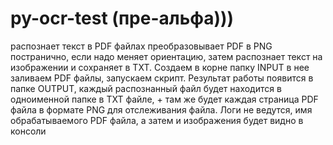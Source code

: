 # py-ocr-test (пре-альфа)))
распознает текст в PDF файлах
преобразовывает PDF в PNG постранично, если надо меняет ориентацию, затем распознает текст на изображении и сохраняет в TXT.
Создаем в корне папку INPUT в нее заливаем PDF файлы, запускаем скрипт.
Результат работы появится в папке OUTPUT, каждый распознанный файл будет находится в одноименной папке в TXT файле, + там же будет каждая страница PDF файла в формате PNG для отслеживания файла.
Логи не ведутся, имя обрабатываемого PDF файла, а затем и изображения будет видно в консоли 
